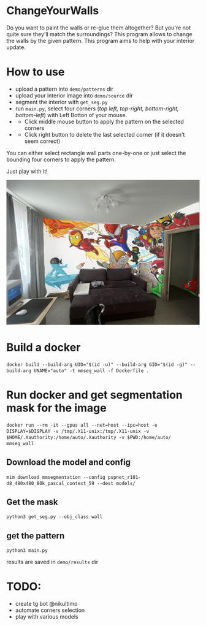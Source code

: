 # ChangeYourWalls
Do you want to paint the walls or re-glue them altogether? But you're not quite sure they'll match the surroundings? This program allows to change the walls by the given pattern. This program aims to help with your interior update. 

# How to use
* upload a pattern into `demo/patterns` dir
* upload your interior image into `demo/source` dir
* segment the interior with `get_seg.py`
* run `main.py`, select four corners (*top left, top-right, bottom-right, bottom-left*) with Left Botton of your mouse. 
* * Click middle mouse button to apply the pattern on the selected corners
* * Click right button to delete the last selected corner (if it doesn't seem correct)

You can either select rectangle wall parts one-by-one or just select the bounding four corners to apply the pattern. 

Just play with it!

![alt text](demo/results/5.jpg)

# Build a docker
```
docker build --build-arg UID="$(id -u)" --build-arg GID="$(id -g)" --build-arg UNAME="auto" -t mmseg_wall -f Dockerfile .

```

# Run docker and get segmentation mask for the image
```
docker run --rm -it --gpus all --net=host --ipc=host -e DISPLAY=$DISPLAY -v /tmp/.X11-unix:/tmp/.X11-unix -v $HOME/.Xauthority:/home/auto/.Xauthority -v $PWD:/home/auto/ mmseg_wall
```

## Download the model and config
```
mim download mmsegmentation --config pspnet_r101-d8_480x480_80k_pascal_context_59 --dest models/
```

## Get the mask
```
python3 get_seg.py --obj_class wall
```

## get the pattern
```
python3 main.py
```
results are saved in `demo/results` dir

# TODO:
* create tg bot @nikultimo
* automate corners selection
* play with various models